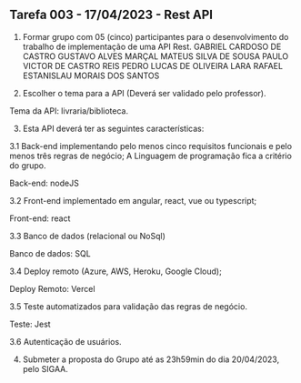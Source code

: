 ## Tarefa 003 - 17/04/2023 - Rest API

1. Formar grupo com 05 (cinco) participantes para o desenvolvimento do trabalho de implementação de uma API Rest.
GABRIEL CARDOSO DE CASTRO
GUSTAVO ALVES MARÇAL
MATEUS SILVA DE SOUSA
PAULO VICTOR DE CASTRO REIS
PEDRO LUCAS DE OLIVEIRA LARA
RAFAEL ESTANISLAU MORAIS DOS SANTOS

2. Escolher o tema para a API (Deverá ser validado pelo professor).

Tema da API: livraria/biblioteca.

3. Esta API deverá ter as seguintes características:

  3.1 Back-end implementando pelo menos cinco requisitos funcionais e pelo menos três regras de negócio; A Linguagem de programação fica a critério do grupo.
  
  Back-end: nodeJS

  3.2 Front-end implementado em angular, react, vue ou typescript;
  
  Front-end: react

  3.3 Banco de dados (relacional ou NoSql)
  
  Banco de dados: SQL

  3.4 Deploy remoto (Azure, AWS, Heroku, Google Cloud);
  
  Deploy Remoto: Vercel

  3.5 Teste automatizados para validação das regras de negócio.
  
  Teste: Jest

  3.6 Autenticação de usuários.

4. Submeter a proposta do Grupo até as 23h59min do dia 20/04/2023, pelo SIGAA.
